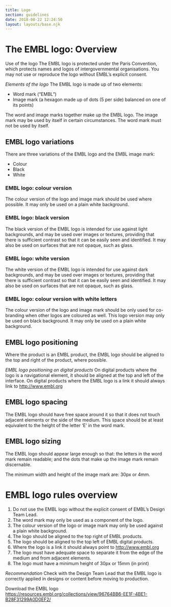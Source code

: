 ```yaml
---
title: Logo
section: guidelines
date: 2018-08-22 12:24:50
layout: layouts/base.njk
---
```


# The EMBL logo: Overview

Use of the logo
The EMBL logo is protected under the Paris Convention, which protects names and logos of intergovernmental organisations. You may not use or reproduce the logo without EMBL’s explicit consent.

*Elements of the logo*
The EMBL logo is made up of two elements:
- Word mark (“EMBL”)
- Image mark (a hexagon made up of dots (5 per side) balanced on one of its points)

The word and image marks together make up the EMBL logo. The image mark may be used by itself in certain circumstances. The word mark must not be used by itself.

## EMBL logo variations
There are three variations of the EMBL logo and the EMBL image mark:

- Colour
- Black
- White

### EMBL logo: colour version
The colour version of the logo and image mark should be used where possible. It may only be used on a plain white background.

### EMBL logo: black version
The black version of the EMBL logo is intended for use against light backgrounds, and may be used over images or textures, providing that there is sufficient contrast so that it can be easily seen and identified. It may also be used on surfaces that are not opaque, such as glass.

###  EMBL logo: white version
The white version of the EMBL logo is intended for use against dark backgrounds, and may be used over images or textures, providing that there is sufficient contrast so that it can be easily seen and identified. It may also be used on surfaces that are not opaque, such as glass.

### EMBL logo: colour version with white letters
The colour version of the logo and image mark should be only used for co-branding when other logos are coloured as well. This logo version may only be used on black background. It may only be used on a plain white background.

## EMBL logo positioning
Where the product is an EMBL product, the EMBL logo should be aligned to the top and right of the product, where possible.

*EMBL logo positioning on digital products*
On digital products where the logo is a navigational element, it should be aligned at the top and left of the interface. On digital products where the EMBL logo is a link it should always link to http://www.embl.org

## EMBL logo spacing
The EMBL logo should have free space around it so that it does not touch adjacent elements or the side of the medium. This space should be at least equivalent to the height of the letter ‘E’ in the word mark.

## EMBL logo sizing

The EMBL logo should appear large enough so that: the letters in the word mark remain readable; and the dots that make up the image mark remain discernable.

The minimum width and height of the image mark are: 30px or 4mm.

# EMBL logo rules overview

1. Do not use the EMBL logo without the explicit consent of EMBL’s Design Team Lead.
2. The word mark may only be used as a component of the logo.
3. The colour version of the logo or image mark may only be used against a plain white background.
4. The logo should be aligned to the top right of EMBL products.
5. The logo should be aligned to the top left of EMBL digital products.
6. Where the logo is a link it should always point to http://www.embl.org
7. The logo must have adequate space to separate it from the edge of the medium and from adjacent elements.
8. The logo must have a minimum height of 30px or 15mm (in print)

*Recommendation*
Check with the Design Team Lead that the EMBL logo is correctly applied in designs or content before moving to production.

Download the EMBL logo
https://resources.embl.org/collections/view/96764BB6-EE1F-4BE1-B28F31299A0D0EF2/
